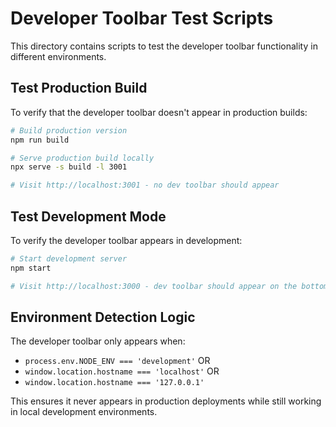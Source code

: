 # Developer Toolbar Test Scripts

This directory contains scripts to test the developer toolbar functionality in different environments.

## Test Production Build

To verify that the developer toolbar doesn't appear in production builds:

```bash
# Build production version
npm run build

# Serve production build locally
npx serve -s build -l 3001

# Visit http://localhost:3001 - no dev toolbar should appear
```

## Test Development Mode

To verify the developer toolbar appears in development:

```bash
# Start development server
npm start

# Visit http://localhost:3000 - dev toolbar should appear on the bottom right of the screen
```

## Environment Detection Logic

The developer toolbar only appears when:
- `process.env.NODE_ENV === 'development'` OR
- `window.location.hostname === 'localhost'` OR
- `window.location.hostname === '127.0.0.1'`

This ensures it never appears in production deployments while still working in local development environments.
